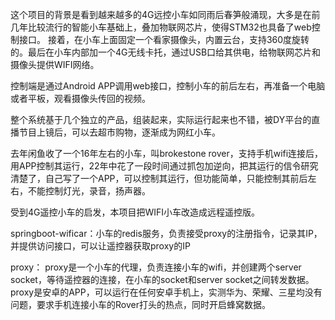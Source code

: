 
这个项目的背景是看到越来越多的4G远控小车如同雨后春笋般涌现，大多是在前几年比较流行的智能小车基础上，叠加物联网芯片，使得STM32也具备了web控制接口。 接着，在小车上面固定一个看家摄像头，内置云台，支持360度旋转的。最后在小车内部加一个4G无线卡托，通过USB口给其供电，给物联网芯片和摄像头提供WIFI网络。

控制端是通过Android APP调用web接口，控制小车的前后左右，再准备一个电脑或者平板，观看摄像头传回的视频。

整个系统基于几个独立的产品，组装起来，实际运行起来也不错，被DY平台的直播节目上镜后，可以去超市购物，逐渐成为网红小车。

去年闲鱼收了一个16年左右的小车，叫brokestone rover，支持手机wifi连接后，用APP控制其运行，22年中花了一段时间通过抓包加逆向，把其运行的信令研究清楚了，自己写了一个APP，可以控制其运行，但功能简单，只能控制其前后左右，不能控制灯光，录音，扬声器。

受到4G遥控小车的启发，本项目把WIFI小车改造成远程遥控版。

springboot-wificar：小车的redis服务，负责接受proxy的注册指令，记录其IP，并提供访问接口，可以让遥控器获取proxy的IP

proxy：
proxy是一个小车的代理，负责连接小车的wifi，并创建两个server socket，等待遥控器的连接，在小车的socket和server socket之间转发数据。
proxy是安卓的APP，可以运行在任何安卓手机上，实测华为、荣耀、三星均没有问题，要求手机连接小车的Rover打头的热点，同时开启蜂窝数据。
